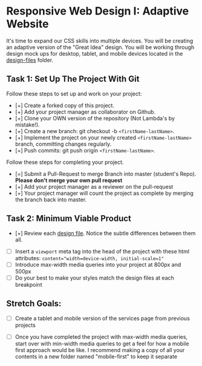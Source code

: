 # Responsive Web Design I: Adaptive Website

It's time to expand our CSS skills into multiple devices.  You will be creating an adaptive version of the "Great Idea" design. You will be working through design mock ups for desktop, tablet, and mobile devices located in the [design-files](design-files) folder. 

## Task 1: Set Up The Project With Git

Follow these steps to set up and work on your project:

- [+] Create a forked copy of this project.
- [+] Add your project manager as collaborator on Github.
- [+] Clone your OWN version of the repository (Not Lambda's by mistake!).
- [+] Create a new branch: git checkout -b `<firstName-lastName>`.
- [+] Implement the project on your newly created `<firstName-lastName>` branch, committing changes regularly.
- [+] Push commits: git push origin `<firstName-lastName>`.
 
Follow these steps for completing your project.

- [=] Submit a Pull-Request to merge <firstName-lastName> Branch into master (student's  Repo). **Please don't merge your own pull request**
- [+] Add your project manager as a reviewer on the pull-request
- [+] Your project manager will count the project as complete by merging the branch back into master.

## Task 2: Minimum Viable Product

* [+] Review each [design file](design-files).  Notice the subtle differences between them all. 
* [ ] Insert a `viewport` meta tag into the head of the project with these html attributes: `content="width=device-width, initial-scale=1"`
* [ ] Introduce max-width media queries into your project  at 800px and 500px  
* [ ] Do your best to make your styles match the design files at each breakpoint 

## Stretch Goals: 
* [ ] Create a tablet and mobile version of the services page from previous projects
* [ ] Once you have completed the project with max-width media queries, start over with min-width media queries to get a feel for how a mobile first approach would be like.  I recommend making a copy of all your contents in a new folder named "mobile-first" to keep it separate



